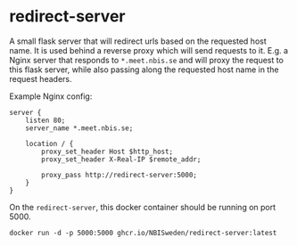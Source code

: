 # redirect-server

A small flask server that will redirect urls based on the requested host name. It is used behind a reverse proxy which will send requests to it. E.g. a Nginx server that responds to `*.meet.nbis.se` and will proxy the request to this flask server, while also passing along the requested host name in the request headers.

Example Nginx config:
```
server {
    listen 80;
    server_name *.meet.nbis.se;

    location / {
        proxy_set_header Host $http_host;
        proxy_set_header X-Real-IP $remote_addr;

        proxy_pass http://redirect-server:5000;
    }
}
```

On the `redirect-server`, this docker container should be running on port 5000.

```
docker run -d -p 5000:5000 ghcr.io/NBISweden/redirect-server:latest
```
